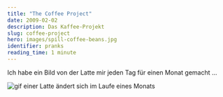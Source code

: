 ```yaml
---
title: "The Coffee Project"
date: 2009-02-02
description: Das Kaffee-Projekt
slug: coffee-project
hero: images/spill-coffee-beans.jpg
identifier: pranks
reading_time: 1 minute
---
```


Ich habe ein Bild von der Latte mir jeden Tag für einen Monat gemacht ...

![gif einer Latte ändert sich im Laufe eines Monats](/posts/pranks/images/CoffeeProject.gif)
